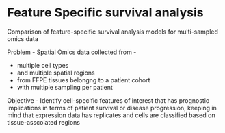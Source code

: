 # Feature Specific survival analysis
Comparison of feature-specific survival analysis models for multi-sampled omics data

Problem - 
Spatial Omics data collected from - 
- multiple cell types
- and multiple spatial regions
- from FFPE tissues belongng to a patient cohort
- with multiple sampling per patient

Objective - 
Identify cell-specific features of interest that has prognostic implications in terms of patient survival or disease progression, keeping in mind that expression data has replicates and cells are classified based on tissue-asscoiated regions

